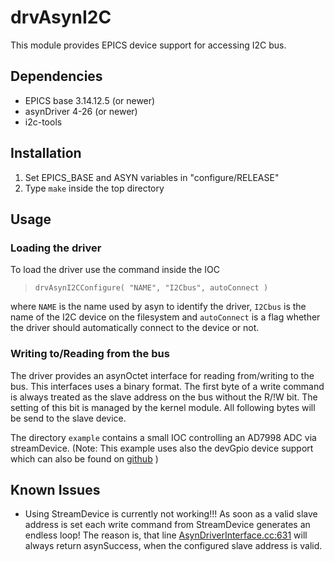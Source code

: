 # drvAsynI2C

This module provides EPICS device support for accessing I2C bus.

## Dependencies

   - EPICS base 3.14.12.5 (or newer)
   - asynDriver 4-26 (or newer)
   - i2c-tools

## Installation

 1.  Set EPICS_BASE and ASYN variables in "configure/RELEASE"
 2.  Type `make` inside the top directory

## Usage

### Loading the driver
To load the driver use the command inside the IOC

>     drvAsynI2CConfigure( "NAME", "I2Cbus", autoConnect )

where `NAME` is the name used by asyn to identify the driver,
`I2Cbus` is the name of the I2C device on the filesystem
and `autoConnect` is a flag whether the driver should automatically
connect to the device or not.

### Writing to/Reading from the bus
The driver provides an asynOctet interface for reading from/writing to the bus.
This interfaces uses a binary format. The first byte of a write command is
always treated as the slave address on the bus without the R/!W bit.
The setting of this bit is managed by the kernel module.
All following bytes will be send to the slave device.

The directory `example` contains a small IOC controlling an AD7998 ADC via streamDevice.
(Note: This example uses also the devGpio device support which can also
 be found on [github](https://github.com/ffeldbauer/epics-devgpio) )

## Known Issues
   - Using StreamDevice is currently not working!!! As soon as a valid slave address is set
     each write command from StreamDevice generates an endless loop!
     The reason is, that line [AsynDriverInterface.cc:631](https://github.com/epics-modules/stream/blob/master/streamDevice/src/AsynDriverInterface.cc#L631)
     will always return asynSuccess, when the configured slave address is valid.
    
